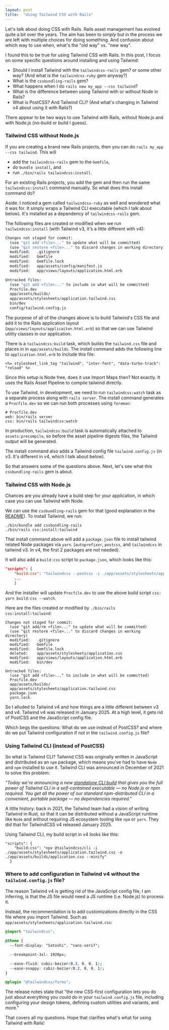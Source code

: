 ```yaml
---
layout: post
title:  "Using Tailwind CSS with Rails"
---
```


Let's talk about doing CSS with Rails. Rails asset management has evolved quite a bit over the years. The aim has been to *simply* but in the process we are left with multiple choices for doing something. And confusion about which way to use when, what's the "old way" vs. "new way". 

I found this to be true for using Tailwind CSS with Rails. In this post, I focus on some specific questions around installing and using Tailwind:

- Should I install Tailwind with the `tailwindcss-rails` gem? or some other way? (And what is the `tailwindcss-ruby` gem anyway?)
- What is the `cssbundling-rails` gem?
- What happens when I do `rails new my_app --css tailwind`?
- What is the difference between using Tailwind with or without Node in Rails?
- What is PostCSS? And Tailwind CLI? (And what's changing in Tailwind v4 about using it with Rails?)

There appear to be two ways to use Tailwind with Rails, without Node.js and with Node.js (no-build or build I guess).

### Tailwind CSS without Node.js

If you are creating a brand new Rails projects, then you can do `rails my_app --css tailwind`. This will

- add the `tailwindcss-rails` gem to the `Gemfile`, 
- do `bundle install`, and 
- run `./bin/rails tailwindcss:install`. 

For an existing Rails projects, you add the gem and then run the same `tailwindcss:install` command manually. So what does this install command do?

Aside: I noticed a gem called `tailwindcss-ruby` as well and wondered what it was for. It simply wraps a Tailwind CLI executable (which I talk about below). It's installed as a dependency of `tailwindcss-rails` gem.

The following files are created or modified when we run `tailwindcss:install` (with Tailwind v3, it's a little different with v4):

```bash
Changes not staged for commit:
  (use "git add <file>..." to update what will be committed)
  (use "git restore <file>..." to discard changes in working directory)
  modified:   .gitignore
  modified:   Gemfile
  modified:   Gemfile.lock
  modified:   app/assets/config/manifest.js
  modified:   app/views/layouts/application.html.erb

Untracked files:
  (use "git add <file>..." to include in what will be committed)
  Procfile.dev
  app/assets/builds/
  app/assets/stylesheets/application.tailwind.css
  bin/dev
  config/tailwind.config.js
```

The purpose of all of the changes above is to build Tailwind's CSS file and add it to the Rails application layout (`app/views/layouts/applicaiton.html.erb`) so that we can use Tailwind utility classes in our application.

There is a `tailwindcss:build` task, which builds the `tailwind.css` file and places in in `app/assets/builds`. The install command adds the following line to `application.html.erb` to include this file:

`<%= stylesheet_link_tag "tailwind", "inter-font", "data-turbo-track": "reload" %>`

Since this setup is Node free, does it use Import Maps then? Not exactly. It uses the Rails Asset Pipeline to compile tailwind directly.  

To use Tailwind, in development, we need to run `tailwindcss:watch` task as a separate process along with `rails server`. The install command generates a `Procfile.dev` so we can run both processes using `foreman`:

```
# Procfile.dev
web: bin/rails server
css: bin/rails tailwindcss:watch
```

In production, `tailwindcss:build` task is automatically attached to `assets:precompile`, so before the asset pipeline digests files, the Tailwind output will be generated.

The install command also adds a Tailwind config file `tailwind.config.js` (in v3. It's different in v4, which I talk about below).

So that answers some of the questions above. Next, let's see what this `cssbundling-rails` gem is about.

### Tailwind CSS with Node.js

Chances are you already have a build step for your application, in which case you can use Tailwind with Node.

We can use the `cssbundling-rails` gem for that (good explanation in the [README](https://github.com/rails/cssbundling-rails)). To install Tailwind, we run:

```
./bin/bundle add cssbundling-rails 
./bin/rails css:install:tailwind
```

That install command above will add a `package.json` file to install tailwind related Node packages via `yarn`. (`autoprefixer`, `postcss`, and `tailwindcss` in tailwind v3. In v4, the first 2 packages are not needed).

It will also add a `build:css` script to `package.json`, which looks like this:

```json
"scripts": {
    "build:css": "tailwindcss --postcss -i ./app/assets/stylesheets/application.tailwind.css -o ./app/assets/builds/application.css",
    ...
    }
```

And the installer will update `Procfile.dev` to use the above build script `css: yarn build:css --watch`.

Here are the files created or modified by `./bin/rails css:install:tailwind`:

```
Changes not staged for commit:
  (use "git add/rm <file>..." to update what will be committed)
  (use "git restore <file>..." to discard changes in working directory)
  modified:   .gitignore
  modified:   Gemfile
  modified:   Gemfile.lock
  deleted:    app/assets/stylesheets/application.css
  modified:   app/views/layouts/application.html.erb
  modified:   bin/dev

Untracked files:
  (use "git add <file>..." to include in what will be committed)
  Procfile.dev
  app/assets/builds/
  app/assets/stylesheets/application.tailwind.css
  package.json
  yarn.lock
```

So I alluded to Tailwind v4 and how things are a little different between v3 and v4. Tailwind v4 was released in January 2025. At a high level, it gets rid of PostCSS and the JavaScript config file. 

Which begs the questions: What do we use instead of PostCSS? and where do we put Tailwind configuration if not in the `tailwind.config.js` file?

### Using Tailwind CLI (instead of PostCSS)
So what is Tailwind CLI? Tailwind CSS was originally written in JavaScript and distributed as an `npm` package, which means you've  had to have `Node` and `npm` installed to use it. Tailwind CLI was announced in December of 2021 to solve this problem:

*"Today we're announcing a new [standalone CLI build](https://github.com/tailwindlabs/tailwindcss/releases/latest) that gives you the full power of Tailwind CLI in a self-contained executable — no Node.js or npm required. You get all the power of our standard npm-distributed CLI in a convenient, portable package — no dependencies required."*

A little history: back in 2021, the Tailwind team had a vision of writing Tailwind in Rust, so that it can be distributed without a JavaScript runtime like `Node` and without requiring JS ecosystem tooling like `npm` or `yarn`. They did that for TailwindCSS v4 released January 2025.

Using Tailwind CLI, my build script in v4 looks like this:

```
"scripts": {
    "build:css": "npx @tailwindcss/cli -i ./app/assets/stylesheets/application.tailwind.css -o ./app/assets/builds/application.css --minify"
  }
```

### Where to add configuration in Tailwind v4 without the `tailwind.config.js` file?
The reason Tailwind v4 is getting rid of the JavaScript config file, I am inferring, is that the JS file would need a JS runtime (i.e. Node.js) to process it.

Instead, the recommendation is to add customizations directly in the CSS file where you import Tailwind. Such as `app/assets/stylesheets/application.tailwind.css`:

```CSS
@import "tailwindcss";

@theme {
  --font-display: "Satoshi", "sans-serif";  

  --breakpoint-3xl: 1920px;

  --ease-fluid: cubic-bezier(0.3, 0, 0, 1);
  --ease-snappy: cubic-bezier(0.2, 0, 0, 1);
}

@plugin "@tailwindcss/forms";
```

The release notes state that "the new CSS-first configuration lets you do just about everything you could do in your `tailwind.config.js` file, including configuring your design tokens, defining custom utilities and variants, and more."

That covers all my questions. Hope that clarifies what's what for using Tailwind with Rails!
